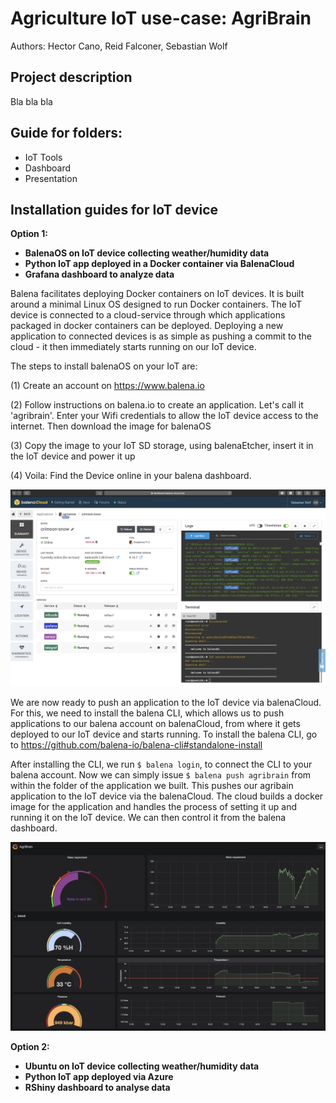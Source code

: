 # Agriculture IoT use-case: AgriBrain

Authors: Hector Cano, Reid Falconer, Sebastian Wolf

## Project description

Bla bla bla

## Guide for folders:

- IoT Tools
- Dashboard
- Presentation

## Installation guides for IoT device

**Option 1:**
- **BalenaOS on IoT device collecting weather/humidity data**
- **Python IoT app deployed in a Docker container via BalenaCloud**
- **Grafana dashboard to analyze data**

Balena facilitates deploying Docker containers on IoT devices. It is built around a minimal Linux OS designed to run Docker containers. The IoT device is connected to a cloud-service through which applications packaged in docker containers can be deployed. Deploying a new application to connected devices is as simple as pushing a commit to the cloud - it then immediately starts running on our IoT device.

The steps to install balenaOS on your IoT are:

(1) Create an account on https://www.balena.io

(2) Follow instructions on balena.io to create an application. Let's call it 'agribrain'. Enter your Wifi credentials to allow the IoT device access to the internet. Then download the image for balenaOS

(3) Copy the image to your IoT SD storage, using balenaEtcher, insert it in the IoT device and power it up

(4) Voila: Find the Device online in your balena dashboard.

![](IoT_Tools/images/IoT-device-management.png?)

We are now ready to push an application to the IoT device via balenaCloud. For this, we need to install the balena CLI, which allows us to push applications to our balena account on balenaCloud, from where it gets deployed to our IoT device and starts running. To install the balena CLI, go to https://github.com/balena-io/balena-cli#standalone-install

After installing the CLI, we run ```$ balena login```, to connect the CLI to your balena account. Now we can simply issue ```$ balena push agribrain``` from within the folder of the application we built. This pushes our agribain application to the IoT device via the balenaCloud. The cloud builds a docker image for the application and handles the process of setting it up and running it on the IoT device. We can then control it from the balena dashboard.

![](IoT_Tools/images/AgriBrain-Dashboard.png?)


**Option 2:**
- **Ubuntu on IoT device collecting weather/humidity data**
- **Python IoT app deployed via Azure**
- **RShiny dashboard to analyse data**
